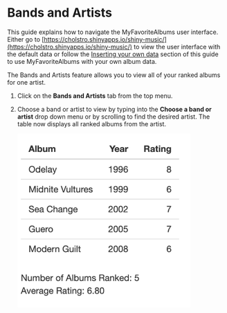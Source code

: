 # Bands and Artists

This guide explains how to navigate the MyFavoriteAlbums user interface. Either go to [https://cholstro.shinyapps.io/shiny-music/](https://cholstro.shinyapps.io/shiny-music/) to view the user interface with the default data or follow the [Inserting your own data](inserting.md) section of this guide to use MyFavoriteAlbums with your own album data.

The Bands and Artists feature allows you to view all of your ranked albums for one artist.

1. Click on the **Bands and Artists** tab from the top menu.  
2. Choose a band or artist to view by typing into the **Choose a band or artist** drop down menu or by scrolling to find the desired artist. The table now displays all ranked albums from the artist.  

   <img src="images/image10.png" alt="Bands and Artists drop-down menu" width="400"/>